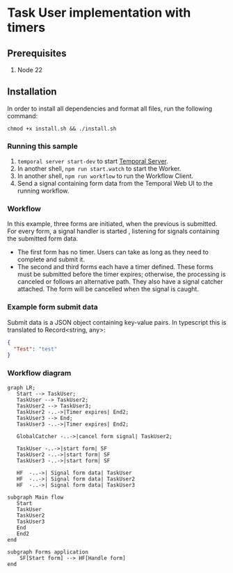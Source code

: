 # Task User implementation with timers

## Prerequisites

1. Node 22

## Installation

In order to install all dependencies and format all files, run the following
command:

```shell
chmod +x install.sh && ./install.sh
```

### Running this sample

1. `temporal server start-dev` to start
   [Temporal Server](https://github.com/temporalio/cli/#installation).
2. In another shell, `npm run start.watch` to start the Worker.
3. In another shell, `npm run workflow` to run the Workflow Client.
4. Send a signal containing form data from the Temporal Web UI to the running
   workflow.

### Workflow

In this example, three forms are initiated, when the previous is submitted. For
every form, a signal handler is started , listening for signals containing the
submitted form data.

- The first form has no timer. Users can take as long as they need to complete
  and submit it.
- The second and third forms each have a timer defined. These forms must be
  submitted before the timer expires; otherwise, the processing is canceled or
  follows an alternative path. They also have a signal catcher attached. The
  form will be cancelled when the signal is caught.

### Example form submit data

Submit data is a JSON object containing key-value pairs. In typescript this is
translated to Record<string, any>:

```json
{
  "Test": "test"
}
```

### Workflow diagram

```mermaid
graph LR; 
   Start --> TaskUser;
   TaskUser --> TaskUser2; 
   TaskUser2 --> TaskUser3;
   TaskUser2 -..->|Timer expires| End2;
   TaskUser3 --> End;
   TaskUser3 -..->|Timer expires| End2;
   
   GlobalCatcher -..->|cancel form signal| TaskUser2;

   TaskUser -..->|start form| SF
   TaskUser2 -..->|start form| SF
   TaskUser3 -..->|start form| SF
   
   HF  -..->| Signal form data| TaskUser
   HF  -..->| Signal form data| TaskUser2
   HF  -..->| Signal form data| TaskUser3

subgraph Main flow 
   Start 
   TaskUser 
   TaskUser2 
   TaskUser3
   End
   End2
end

subgraph Forms application
    SF[Start form] --> HF[Handle form]
end
```

